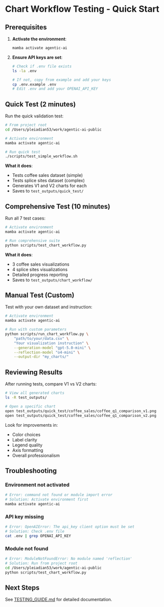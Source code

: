 # Chart Workflow Testing - Quick Start

## Prerequisites

1. **Activate the environment**:
   ```bash
   mamba activate agentic-ai
   ```

2. **Ensure API keys are set**:
   ```bash
   # Check if .env file exists
   ls -la .env
   
   # If not, copy from example and add your keys
   cp .env.example .env
   # Edit .env and add your OPENAI_API_KEY
   ```

## Quick Test (2 minutes)

Run the quick validation test:

```bash
# From project root
cd /Users/pleiadian53/work/agentic-ai-public

# Activate environment
mamba activate agentic-ai

# Run quick test
./scripts/test_simple_workflow.sh
```

**What it does**:
- Tests coffee sales dataset (simple)
- Tests splice sites dataset (complex)
- Generates V1 and V2 charts for each
- Saves to `test_outputs/quick_test/`

## Comprehensive Test (10 minutes)

Run all 7 test cases:

```bash
# Activate environment
mamba activate agentic-ai

# Run comprehensive suite
python scripts/test_chart_workflow.py
```

**What it does**:
- 3 coffee sales visualizations
- 4 splice sites visualizations
- Detailed progress reporting
- Saves to `test_outputs/chart_workflow/`

## Manual Test (Custom)

Test with your own dataset and instruction:

```bash
# Activate environment
mamba activate agentic-ai

# Run with custom parameters
python scripts/run_chart_workflow.py \
    "path/to/your/data.csv" \
    "Your visualization instruction" \
    --generation-model "gpt-5.0-mini" \
    --reflection-model "o4-mini" \
    --output-dir "my_charts/"
```

## Reviewing Results

After running tests, compare V1 vs V2 charts:

```bash
# View all generated charts
ls -R test_outputs/

# Open a specific chart
open test_outputs/quick_test/coffee_sales/coffee_q1_comparison_v1.png
open test_outputs/quick_test/coffee_sales/coffee_q1_comparison_v2.png
```

Look for improvements in:
- Color choices
- Label clarity
- Legend quality
- Axis formatting
- Overall professionalism

## Troubleshooting

### Environment not activated
```bash
# Error: command not found or module import error
# Solution: Activate environment first
mamba activate agentic-ai
```

### API key missing
```bash
# Error: OpenAIError: The api_key client option must be set
# Solution: Check .env file
cat .env | grep OPENAI_API_KEY
```

### Module not found
```bash
# Error: ModuleNotFoundError: No module named 'reflection'
# Solution: Run from project root
cd /Users/pleiadian53/work/agentic-ai-public
python scripts/test_chart_workflow.py
```

## Next Steps

See [TESTING_GUIDE.md](TESTING_GUIDE.md) for detailed documentation.
